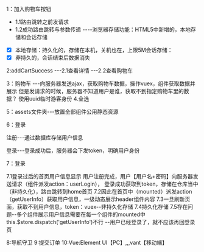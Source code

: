 1：加入购物车按钮

* 1.1路由跳转之前发请求
* 1.2成功路由跳转与参数传递 ----浏览器存储功能：HTML5中新增的，本地存储和会话存储

* [X]  本地存储：持久化的，存储在本机，关机也在，上限5M会话存储：
* [X]  非持久的，会话结束后数据消失

2:addCartSuccess ---2.1查看详情 ---2.2查看购物车

3：购物车 ---向服务器发送ajax，获取购物车数据，操作vuex，组件获取数据并展示 但是发请求的时候，服务器不知道用户是谁，获取不到指定购物车里的数据？ 使用uuid临时游客身份 4.全选

5：assets文件夹---放置全部组件公用静态资源

6：登录

注册---通过数据库存储用户信息

登录---登录成功后，服务器会下发token，明确用户身份

7：登录

7.1登录过后的首页用户信息显示 用户注册完成，用户【用户名+密码】向服务器发送请求（组件派发action：userLogin）， 登录成功获取到token，存储在仓库当中（非持久化），路由跳转到home首页
7.2因此在首页中（mounted）派发action（getUserInfo）获取用户信息，一级动态展示header组件内容 7.3一旦刷新页面，获取不到用户信息，token：vuex--非持久化存储 7.4持久化存储
7.5存在问题--多个组件展示用户信息需要在每一个组件的mounted中this.$store.dispatch('getUserInfo')不行 --用户已经登录了，就不应该再回登录页

8:导航守卫 9:提交订单 10:Vue:Element UI【PC】,,,vant【移动端】
